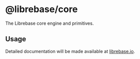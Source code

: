 # @librebase/core

The Librebase core engine and primitives.

## Usage

Detailed documentation will be made available at [librebase.io](https://librebase.io).
